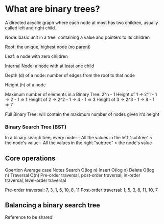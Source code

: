 # What are binary trees?

A directed acyclic graph where each node at most has two children, usually called left and right child.

Node: basic unit in a tree, containing a value and pointers to its children

Root: the unique, highest node (no parent)

Leaf: a node with zero children

Internal Node: a node with at least one child

Depth (d) of a node: number of edges from the root to that node

Height (h) of a node


Maximum number of elements in a Binary Tree: 2^n - 1
Height of 1 -> 2^1 - 1 -> 2 - 1 => 1
Height of 2 -> 2^2 - 1 -> 4 - 1 => 3
Height of 3 -> 2^3 - 1 -> 8 - 1 => 7


Full Binary Tree: will contain the maximum number of nodes given it's height

### Binary Search Tree (BST)
In a binary search tree, every node:
    - All the values in the left "subtree" < the node's value
    - All the values in the right "subtree" > the node's value


## Core operations

Opertion            Average case        Notes
Search              O(log n)
Insert              O(log n)
Delete              O(log n)
Traversal           O(n)                    Pre-order traversal, post-order traversal, in-order traversal, level-order traversal


Pre-order traversal: 7, 3, 1, 5, 10, 8, 11
Post-order traversal: 1, 5, 3, 8, 11, 10, 7

## Balancing a binary search tree

Reference to be shared


